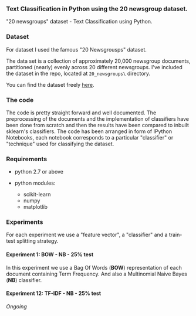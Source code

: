### Text Classification in Python using the 20 newsgroup dataset.
"20 newsgroups" dataset - Text Classification using Python. 

### Dataset

For dataset I used the famous "20 Newsgrousps" dataset.

The data set is a collection of approximately 20,000 newsgroup documents, partitioned (nearly) evenly across 20 different newsgroups.
I've included the dataset in the repo, located at `20_newsgroups\` directory.

You can find the dataset freely [here](http://archive.ics.uci.edu/ml/datasets/Twenty+Newsgroups). 

### The code

The code is pretty straight forward and well documented. 
The preprocessing of the documents and the implementation of classifiers have been done from scratch and then the results have been compared to inbuilt sklearn's classifiers. 
The code has been arranged in form of IPython Notebooks, each notebook corresponds to a particular "classifier" or "technique" used for classifying the dataset.

### Requirements

* python 2.7 or above
* python modules:

  * scikit-learn
  * numpy
  * matplotlib
  
### Experiments

For each experiment we use a "feature vector", a "classifier" and a train-test splitting strategy.

#### Experiment 1: BOW - NB - 25% test

In this experiment we use a Bag Of Words (**BOW**) representation of each document containing Term Frequency. And also a Multinomial Naive Bayes (**NB**) classifier.

#### Experiment 12: TF-IDF - NB - 25% test
_Ongoing_

